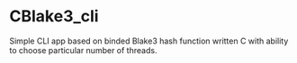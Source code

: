 # CBlake3_cli
Simple CLI app based on binded Blake3 hash function written C with ability to choose particular number of threads. 

